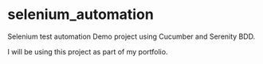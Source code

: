 # selenium_automation
Selenium test automation Demo project using Cucumber and Serenity BDD.

I will be using this project as part of my portfolio. 
